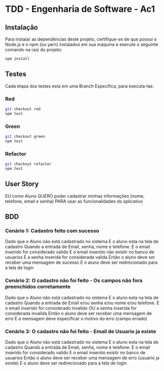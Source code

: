 # TDD - Engenharia de Software - Ac1

## Instalação

Para instalar as dependências deste projeto, certifique-se de que possui o Node.js e o npm (ou yarn) instalados em sua máquina e execute o seguinte comando na raiz do projeto:

```sh
npm install
```

## Testes

Cada etapa dos testes esta em uma Branch Especifica, para executa-las:

### Red

```sh
git checkout red
npm test
```

### Green

```sh
git checkout green
npm test
```

### Refactor

```sh
git checkout refactor
npm test
```

## User Story

EU como Aluno QUERO poder cadastrar minhas informações (nome, telefone, email e senha) PARA usar as funcionalidades do aplicativo

## BDD

### Cenário 1: Cadastro feito com sucesso

Dado que o Aluno não está cadastrado no sistema
E o aluno esta na tela de cadastro
Quando a entrada de Email, senha, nome e telefone.
E o email inserido for considerado valido
E o email inserido não existir no banco de usuarios
E a senha inserida for considerada valida
Então o aluno deve ser receber uma mensagem de sucesso
E o aluno deve ser redirecionado para a tela de login

### Cenário 2: O cadastro não foi feito - Os campos não fora preenchidos corretamente

Dado que o Aluno não está cadastrado no sistema
E o aluno esta na tela de cadastro
Quando a entrada de Email e/ou senha e/ou nome e/ou telefone.
E o email inserido for considerado invalido
OU a senha inserida for considerada invalida
Então o aluno deve ser receber uma mensagem de erro
E a mensagem deve especificar o motivo do erro (campo errado)

### Cenário 3: O cadastro não foi feito - Email de Usuario ja existe

Dado que o Aluno não está cadastrado no sistema
E o aluno esta na tela de cadastro
Quando a entrada de Email, senha, nome e telefone.
E o email inserido for considerado valido
E o email inserido existir no banco de usuarios
Então o aluno deve ser receber uma mensagem de erro (usuario ja existe)
E o aluno deve ser redirecionado para a tela de login
